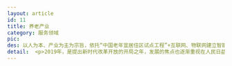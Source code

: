 ```yaml
---
layout: article
id: 11
title: 养老产业
category: 服务领域
pic: 
des: 以人为本、产业为主为宗旨，依托“中国老年宜居住区试点工程”+互联网、物联网建立智能化云平台，打造“天伦网+银信系统+幸福100APP 
detail:  <p>2019年，是提出新时代改革开放的开局之年，发展的焦点也逐渐重视在人民日益增长的美好生活需要和不平衡不充分上，其中特别提到将放宽养老产业的准入，并将养老作为努力践行的新时代使命，这给了在一线的养老产业工作者很大的鼓舞。</p><p>改革开放的四十年，人们的养老生活逐渐受到重视，从各种保障养老人群、养老事业的政策、再到各项惠及养老产业的商业产品多元化说明了这个产业对社会服务的重要性。呈现了两个特点：一是国务院主导、涉及发文部门逐渐增多，各地方均退出相关政策；二是明确将“养老”从服务要求转向产业扶持。而国务院下发的《“十三五”国家老龄事业发展和养老体系建设规划》，则更重视到除了传统养老商品之外关于对“医养结合”、“智慧养老”、“繁荣老年人市场”的成长的鼓励。</p><p>       人类的养老生活是一个人人生的重要部分，也是社会各界极为重视的一个话题。中国将在未来30年，甚至50年长期处于高发、高杠杆的老龄化社会，这是给养老产业的发展一个重要的引擎力量，而这个过程社会也对整个群体提出了不断升级、优化、走向更高阶段的要求，这给了很多养老产业者很大的压力，彭辉发展和蓝城天伦春晖集团携手在这个朝阳产业中，砥砺前进，做好养老产业运营服务。</p>  <p>    蓝城天伦春晖是以居家养老建设运营、项目代建管理、品牌输出、投资并购、集中养老等全产业链开发为一体，以生态、田园、休闲、宜居、旅游、度假、文化、饮食、康养为核心理念，全产业链+平台资源+产业基金为核心指导思想，让业主成为更健康长更寿生活的见证者为愿景，以人为本、产业为主为宗旨，依托“中国老年宜居住区试点工程”+互联网、物联网建立智能化云平台，打造“天伦网+银信系统+幸福100APP ”线上线下结合为保障，聚焦于智慧养老行业，打造行业品牌“天伦银信系统”，依托移动医疗、健康管理的丰富积淀，为旅居养老、区域养老、居家养老、家政服务、机构养老、健康管理等产品提供一站式服务，致力于推动中国养老服务行业的发展和升级。建设以家庭为基础、社区为依托、机构为补充、医养相结合的宜居住区，共建共享“蓝城･幸福100”生态工程为战略，塑造集食、行、住、游、养、娱、医、用、体、学十位一体运营标准体系的美好生活服务商。</p>
---
```


